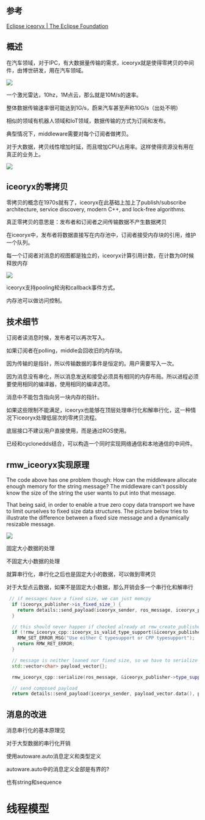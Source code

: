 ## 参考

[Eclipse iceoryx | The Eclipse Foundation](https://www.eclipse.org/community/eclipse_newsletter/2019/december/4.php)

## 概述

在汽车领域，对于IPC，有大数据量传输的需求，iceoryx就是使得零拷贝的中间件，由博世研发，用在汽车领域。

![](https://tcs.teambition.net/storage/312750a0684d73ef1c8cd7071eb6eb044939?Signature=eyJhbGciOiJIUzI1NiIsInR5cCI6IkpXVCJ9.eyJBcHBJRCI6IjU5Mzc3MGZmODM5NjMyMDAyZTAzNThmMSIsIl9hcHBJZCI6IjU5Mzc3MGZmODM5NjMyMDAyZTAzNThmMSIsIl9vcmdhbml6YXRpb25JZCI6IiIsImV4cCI6MTY3MTc5ODAzNiwiaWF0IjoxNjcxMTkzMjM2LCJyZXNvdXJjZSI6Ii9zdG9yYWdlLzMxMjc1MGEwNjg0ZDczZWYxYzhjZDcwNzFlYjZlYjA0NDkzOSJ9.7g6rgh__iUBAVkHEoM-BwgIkY240EXeswCZOPtvRVPA&download=image.png "")

一个激光雷达，10hz，1M点云，那么就是10M/s的速率。

整体数据传输速率很可能达到1G/s，蔚来汽车甚至声称10G/s（出处不明）

相似的领域有机器人领域和IoT领域，数据传输的方式为订阅和发布。

典型情况下，middleware需要对每个订阅者做拷贝。

对于大数据，拷贝线性增加时延，而且增加CPU占用率。这样使得资源没有用在真正的业务上。

![](https://tcs.teambition.net/storage/31274977bce897687f41c0b88474372a2926?Signature=eyJhbGciOiJIUzI1NiIsInR5cCI6IkpXVCJ9.eyJBcHBJRCI6IjU5Mzc3MGZmODM5NjMyMDAyZTAzNThmMSIsIl9hcHBJZCI6IjU5Mzc3MGZmODM5NjMyMDAyZTAzNThmMSIsIl9vcmdhbml6YXRpb25JZCI6IiIsImV4cCI6MTY3MTc5ODAzNiwiaWF0IjoxNjcxMTkzMjM2LCJyZXNvdXJjZSI6Ii9zdG9yYWdlLzMxMjc0OTc3YmNlODk3Njg3ZjQxYzBiODg0NzQzNzJhMjkyNiJ9.gu2TEPqsBQxL3HSh4wThX6EK5ju8L_o5qsgLTLMBmNE&download=image.png "")

## iceoryx的零拷贝

零拷贝的概念在1970s就有了，iceoryx在此基础上加上了publish/subscribe architecture, service discovery, modern C++, and lock-free algorithms.

真正零拷贝的意思是：发布者和订阅者之间传输数据不产生数据拷贝

在iceoryx中，发布者将数据直接写在内存池中，订阅者接受内存块的引用，维护一个队列。

每一个订阅者对消息的视图都是独立的，iceoryx计算引用计数，在计数为0时候释放内存

![](https://tcs.teambition.net/storage/31271c1a9f6e9b1d0e2ec0ea02a03a8a8111?Signature=eyJhbGciOiJIUzI1NiIsInR5cCI6IkpXVCJ9.eyJBcHBJRCI6IjU5Mzc3MGZmODM5NjMyMDAyZTAzNThmMSIsIl9hcHBJZCI6IjU5Mzc3MGZmODM5NjMyMDAyZTAzNThmMSIsIl9vcmdhbml6YXRpb25JZCI6IiIsImV4cCI6MTY3MTc5ODAzNiwiaWF0IjoxNjcxMTkzMjM2LCJyZXNvdXJjZSI6Ii9zdG9yYWdlLzMxMjcxYzFhOWY2ZTliMWQwZTJlYzBlYTAyYTAzYThhODExMSJ9.YBcBTr7JGRPkcl7wwqP1c5afnqP0DhJuogF2uvPHnMI&download=image.png "")

iceoryx支持pooling轮询和callback事件方式。

内存池可以做访问控制。

## 技术细节

订阅者读消息时候，发布者可以再次写入。

如果订阅者在polling，middle会回收旧的内存块。

因为传输的是指针，所以传输数据的事件是恒定的。用户需要写入一次。

因为消息没有串化，所以消息发送和接受必须具有相同的内存布局。所以进程必须要使用相同的编译器，使用相同的编译选项。

消息中不能包含指向另一块内存的指针。

如果这些限制不能满足，iceoryx也能够在顶层处理串行化和解串行化，这一种情况下iceoryx处理低层次的零拷贝流程。

底层接口不建议用户直接使用，而是通过ROS使用。

已经和cyclonedds结合，可以构造一个同时实现网络通信和本地通信的中间件。

## rmw_iceoryx实现原理

The code above has one problem though: How can the middleware allocate enough memory for the string message? The middleware can't possibly know the size of the string the user wants to put into that message.

That being said, in order to enable a true zero copy data transport we have to limit ourselves to fixed size data structures. The picture below tries to illustrate the difference between a fixed size message and a dynamically resizable message.

![](https://github.com/ros2/rmw_iceoryx/raw/foxy/docs/fixed_size_messages.png "")

固定大小数据的处理

不固定大小数据的处理

就算串行化，串行化之后也是固定大小的数据，可以做到零拷贝

对于大型点云数据，如果不是固定大小数据，那么开销会多一个串行化和解串行

```cpp
 // if messages have a fixed size, we can just memcpy
  if (iceoryx_publisher->is_fixed_size_) {
    return details::send_payload(iceoryx_sender, ros_message, iceoryx_publisher->message_size_);
  }

  // this should never happen if checked already at rmw_create_publisher
  if (!rmw_iceoryx_cpp::iceoryx_is_valid_type_support(&iceoryx_publisher->type_supports_)) {
    RMW_SET_ERROR_MSG("Use either C typesupport or CPP typesupport");
    return RMW_RET_ERROR;
  }

  // message is neither loaned nor fixed size, so we have to serialize
  std::vector<char> payload_vector{};

  rmw_iceoryx_cpp::serialize(ros_message, &iceoryx_publisher->type_supports_, payload_vector);

  // send composed payload
  return details::send_payload(iceoryx_sender, payload_vector.data(), payload_vector.size());

```

## 消息的改进

消息串行化的基本原理见

对于大型数据的串行化开销

使用autoware.auto消息定义和类型定义

autoware.auto中的消息定义全部是有界的?

也有string和sequence<uint8>

# 线程模型
